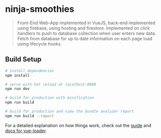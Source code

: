 # ninja-smoothies

> Front-End Web-App implemented in VueJS, back-end implemented using firebase, using hosting and firestore. Implemented on click handlers to push to database collection when user enters new data. Fetch from database for up to date information on each page load using lifecycle hooks.

## Build Setup

``` bash
# install dependencies
npm install

# serve with hot reload at localhost:8080
npm run dev

# build for production with minification
npm run build

# build for production and view the bundle analyzer report
npm run build --report
```

For a detailed explanation on how things work, check out the [guide](http://vuejs-templates.github.io/webpack/) and [docs for vue-loader](http://vuejs.github.io/vue-loader).
